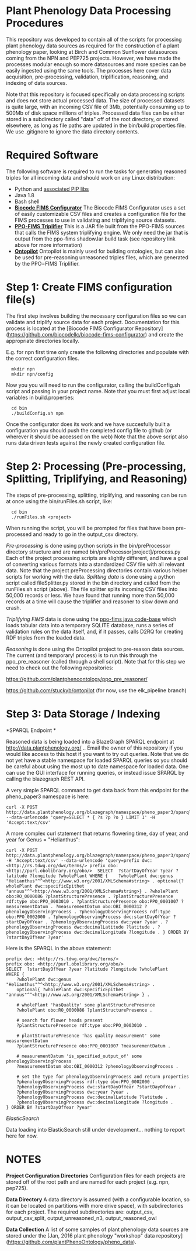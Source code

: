 # Plant Phenology Data Processing Procedures

This repository was developed to contain all of the scripts for processing plant phenology data sources as required for the construction of a plant phenology paper, looking at Birch and Common Sunflower datasources coming from  the NPN and PEP725 projects.   However, we have made the processes modular enough so more datasources and more species can be easily ingested using the same tools.  The processes here cover data acquisition, pre-processing, validation, triplification, reasoning, and indexing of data sources.

Note that this repository is focused specifically on data processing scripts and does not store actual processed data.  The size of processed datasets is quite large, with an incoming CSV file of 3Mb, potentially consuming up to 500Mb of disk space millions of triples. Processed data files can be either stored in a subdirectory called "data" off of the root directory, or stored elsewhere, as long as file paths are updated in the bin/build.properties file.  We use .gitignore to ignore the data directory contents.

# Required Software

The following software is required to run the tasks for generating reasoned triples for all incoming data and should work on any Linux distribution:

  * Python and [associated PIP libs](https://github.com/jdeck88/pheno_paper/blob/master/requirements.txt)
  * Java 1.8
  * Bash shell
  * **[Biocode FIMS Configurator](https://github.com/biocodellc/biocode-fims-configurator)** The Biocode FIMS Configurator uses a set of easily customizable CSV files and creates a configuration file for the FIMS processes to use in validating and triplifying source
datasets.
  * **[PPO-FIMS Triplifier](https://github.com/biocodellc/ppo-fims)** This is a JAR file built from the PPO-FIMS sources that calls the FIMS system triplifying engine.  We only need the jar that is output from the ppo-fims shadowJar build task (see repository link above for more information)
  * **[Ontopilot](https://github.com/stuckyb/ontopilot)** Ontopilot is mainly used for building ontologies, but can also be used for pre-reasoning unreasoned triples files, which are generated by the PPO=FIMS Triplifier.

# Step 1: Create FIMS configuration file(s) 

The first step involves building the necessary configuration files so we can validate and triplify source data for each project. 
Documentation for this process is located at the [Biocode FIMS Configurator Repository] (https://github.com/biocodellc/biocode-fims-configurator) and create the appropriate directories locally.

E.g. for npn first time only create the following directories and populate with the correct configuration files.
```
  mkdir npn
  mkdir npn/config
```

Now you you will need to run the configurator, calling the buildConfig.sh script and 
passing in your project name.  Note that you must first adjust local variables in build.properties:
```
  cd bin
  ./buildConfig.sh npn
```

Once the configurator does its work and we have succesfully built a configuration you should push 
the completed config file to github (or wherever it should be accessed on the web)
Note that the above script also runs data driven tests against the newly created configuration file. 
 
# Step 2: Processing (Pre-processing, Splitting, Triplifying, and Reasoning)

The steps of pre-processing, splitting, triplifying, and reasoning can be run at once using the bin/runFiles.sh script, like:
```
  cd bin
  ./runFiles.sh <project>
```
When running the script, you will be prompted for files that have been pre-processed and ready to go in the output_csv directory.

*Pre-processing* is done using python scripts in the bin/preProcessor directory structure and are named bin/preProcessor[project]/process.py  Each of the project processing scripts are slightly different, and have a goal of converting various formats into a standardized CSV file with all relevant data.  Note that the project preProcessing directories contain various helper scripts for working with the data.
*Splitting data* is done using a python script called fileSplitter.py stored in the bin directory and called from the runFiles.sh script (above).  The file splitter splits incoming CSV files into 50,000 records or less.  We have found that running more than 50,000 records at a time will cause the triplifier and reasoner to slow down and crash.  


*Triplifying FIMS* data is done using the [ppo-fims java code-base](https://github.com/biocodellc/ppo-fims) which loads tabular data into a temporary SQLITE database, runs a series of validation rules on the data itself, and, if it passes, calls D2RQ for creating RDF triples from the loaded data.  


*Reasoning* is done using the Ontopilot project to pre-reason data sources.  The current (and temporary! process) is to run this through the ppo_pre_reasoner (called through a shell script).  Note that for this step we need to check out the following repositories:

https://github.com/plantphenoontology/ppo_pre_reasoner/

https://github.com/stuckyb/ontopilot  (for now, use the elk_pipeline branch)


# Step 3: Data Storage / Indexing

*SPARQL Endpoint *

Reasoned data is being loaded into a BlazeGraph SPARQL endpoint at http://data.plantphenology.org/  ..  Email the owner of this repository if you would like access to this host if you want to try out queries.  Note that we do not yet have a stable namespace for loaded SPARQL queries so you should be careful about using the most up to date namespace for loaded data.  One can use the GUI interface for running queries, or instead issue SPARQL by calling the blazegraph REST API.

A very simple SPARQL command to get data back from this endpoint for the pheno_paper3 namespace is here:

```
curl -X POST http://data.plantphenology.org/blazegraph/namespace/pheno_paper3/sparql --data-urlencode 'query=SELECT * { ?s ?p ?o } LIMIT 1' -H 'Accept:text/csv'
```

A more complex curl statement that returns flowering time, day of year, and year for Genus = "Helianthus":

```
curl -X POST http://data.plantphenology.org/blazegraph/namespace/pheno_paper3/sparql -H 'Accept:text/csv' --data-urlencode 'query=prefix dwc: <http://rs.tdwg.org/dwc/terms/> prefix obo: <http://purl.obolibrary.org/obo/>  SELECT  ?startDayOfYear ?year ?latitude ?longitude ?wholePlant WHERE {    ?wholePlant dwc:genus "Helianthus"^^<http://www.w3.org/2001/XMLSchema#string> . optional{?wholePlant dwc:specificEpithet "annuus"^^<http://www.w3.org/2001/XMLSchema#string>} . ?wholePlant obo:RO_0000086 ?plantStructurePresence . ?plantStructurePresence rdf:type obo:PPO_0003010 . ?plantStructurePresence obo:PPO_0001007 ?measurementDatum . ?measurementDatum obo:OBI_0000312 ?phenologyObservingProcess . ?phenologyObservingProcess rdf:type obo:PPO_0002000 . ?phenologyObservingProcess dwc:startDayOfYear ?startDayOfYear . ?phenologyObservingProcess dwc:year ?year . ?phenologyObservingProcess dwc:decimalLatitude ?latitude . ?phenologyObservingProcess dwc:decimalLongitude ?longitude . } ORDER BY ?startDayOfYear ?year'
```

Here is the SPARQL in the above statement:

```
prefix dwc: <http://rs.tdwg.org/dwc/terms/> 
prefix obo: <http://purl.obolibrary.org/obo/>  
SELECT  ?startDayOfYear ?year ?latitude ?longitude ?wholePlant 
WHERE {    
	?wholePlant dwc:genus "Helianthus"^^<http://www.w3.org/2001/XMLSchema#string> . 
	optional{ ?wholePlant dwc:specificEpithet "annuus"^^<http://www.w3.org/2001/XMLSchema#string> } . 

	# wholePlant 'hasQuality' some plantStructurePresence
	?wholePlant obo:RO_0000086 ?plantStructurePresence . 

	# search for flower heads present
	?plantStructurePresence rdf:type obo:PPO_0003010 . 

	# plantStructurePresence 'has quality measurement' some measurementDatum
	?plantStructurePresence obo:PPO_0001007 ?measurementDatum . 
	
	# measurementDatum 'is_specified_output_of' some phenologyObservingProcess
	?measurementDatum obo:OBI_0000312 ?phenologyObservingProcess . 

	# set the type for phenologyObservingProcess and return properties
	?phenologyObservingProcess rdf:type obo:PPO_0002000 . 
	?phenologyObservingProcess dwc:startDayOfYear ?startDayOfYear . 
	?phenologyObservingProcess dwc:year ?year . 
	?phenologyObservingProcess dwc:decimalLatitude ?latitude . 
	?phenologyObservingProcess dwc:decimalLongitude ?longitude . 
} ORDER BY ?startDayOfYear ?year'
```
*ElasticSearch* 

Data loading into ElasticSearch still under development... nothing to report here for now.

# NOTES

**Project Configuration Directories** Configuration files for each projects are stored off of the root path and are named for each project (e.g. npn, pep725).  

**Data Directory** A data directory is assumed (with a configurable location, so it can be located on partitions with more drive space), with subdirectories for each project.  The required subdirectories are: output_csv, output_csv_split, output_unreasoned_n3, output_reasoned_owl

**Data Collection** A list of some samples of plant phenology data sources are stored under the [Jan, 2016 plant phenology "workshop" data repository] (https://github.com/plantPhenoOntology/pheno_data).



